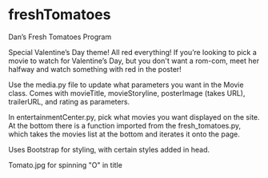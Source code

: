 # freshTomatoes

Dan’s Fresh Tomatoes Program

Special Valentine’s Day theme! All red everything! If you’re looking to pick a movie to watch for Valentine’s Day, but you don't want a rom-com, meet her halfway and watch something with red in the poster!

Use the media.py file to update what parameters you want in the Movie class.
Comes with movieTitle, movieStoryline, posterImage (takes URL), trailerURL, and rating as parameters.

In entertainmentCenter.py, pick what movies you want displayed on the site. At the bottom there is a function imported from the fresh_tomatoes.py, which takes the movies list at the bottom and iterates it onto the page.

Uses Bootstrap for styling, with certain styles added in head.

Tomato.jpg for spinning "O" in title